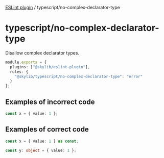 [ESLint plugin](index.md) / typescript/no-complex-declarator-type

# typescript/no-complex-declarator-type

Disallow complex declarator types.

```ts
module.exports = {
  plugins: ["@skylib/eslint-plugin"],
  rules: {
    "@skylib/typescript/no-complex-declarator-type": "error"
  }
};
```

## Examples of incorrect code

```ts
const x = { value: 1 };
```

## Examples of correct code

```ts
const x = { value: 1 } as const;

const y: object = { value: 1 };
```